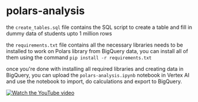 # polars-analysis

the `create_tables.sql` file contains the SQL script to create a table and fill in dummy data of students upto 1 million rows

the `requirements.txt` file contains all the necessary libraries needs to be installed to work on Polars library from BigQuery data, you can install all of them using the command `pip install -r requirements.txt`

once you're done with installing all required libraries and creating data in BigQuery, you can upload the `polars-analysis.ipynb` notebook in Vertex AI and use the notebook to import, do calculations and export to BigQuery. 

[![Watch the YouTube video](https://i.ytimg.com/an_webp/rjP0bCJ6Alk/mqdefault_6s.webp?du=3000&sqp=CPjVgboG&rs=AOn4CLAh9WDtF9S-VWNzJuOEwuDuzU0j7A)](https://youtu.be/rjP0bCJ6Alk?si=XYq9nC6yKwmGQa0T)
